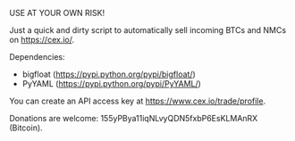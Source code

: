 USE AT YOUR OWN RISK!

Just a quick and dirty script to automatically sell incoming BTCs and NMCs on https://cex.io/.

Dependencies:

  * bigfloat (https://pypi.python.org/pypi/bigfloat/)
  * PyYAML (https://pypi.python.org/pypi/PyYAML/)

You can create an API access key at https://www.cex.io/trade/profile.

Donations are welcome: 155yPBya11iqNLvyQDN5fxbP6EsKLMAnRX (Bitcoin).
